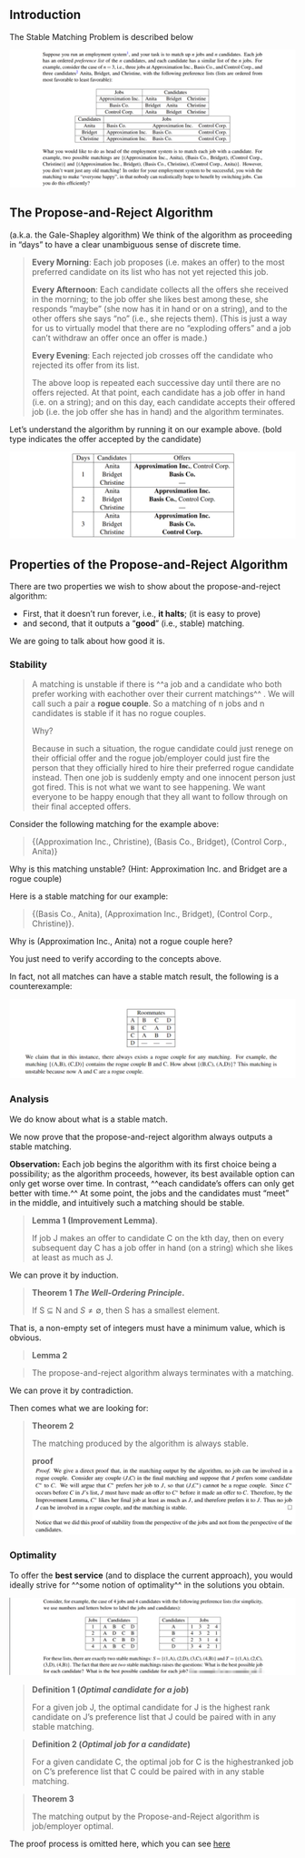 ## Introduction

The Stable Matching Problem is described below

![|475](attachments/04-undefined.png)

## The Propose-and-Reject Algorithm

(a.k.a. the Gale-Shapley algorithm)
We think of the algorithm as proceeding in “days” to have a clear unambiguous sense of discrete time.

> **Every Morning**: Each job proposes (i.e. makes an offer) to the most preferred candidate on its list who has not yet rejected this job. 
> 
> **Every Afternoon**: Each candidate collects all the offers she received in the morning; to the job offer she likes best among these, she responds “maybe” (she now has it in hand or on a string), and to the other offers she says “no” (i.e., she rejects them). (This is just a way for us to virtually model that there are no “exploding offers” and a job can’t withdraw an offer once an offer is made.) 
> 
> **Every Evening**: Each rejected job crosses off the candidate who rejected its offer from its list. 
> 
> The above loop is repeated each successive day until there are no offers rejected. At that point, each candidate has a job offer in hand (i.e. on a string); and on this day, each candidate accepts their offered job (i.e. the job offer she has in hand) and the algorithm terminates.

Let’s understand the algorithm by running it on our example above.
(bold type indicates the offer accepted by the candidate)

![|475](attachments/04-undefined-1.png)

## Properties of the Propose-and-Reject Algorithm

There are two properties we wish to show about the propose-and-reject algorithm: 

- First, that it doesn’t run forever, i.e., **it halts**; (it is easy to prove)
- and second, that it outputs a “**good**” (i.e., stable) matching.

We are going to talk about how good it is.
### Stability

> A matching is unstable  if there is ^^a job and a candidate who both prefer working with eachother over their current matchings^^ . We will call  such a pair a **rogue couple**. So a matching of n jobs and n candidates is stable if it has no rogue couples.
> 
> Why?
> 
> Because in such a situation, the rogue candidate could just renege on their official offer and the rogue job/employer could just fire the person that they officially hired to hire their preferred rogue candidate instead. Then one job is suddenly empty and one innocent person just got fired. This is not what we want to see happening. We want everyone to be happy enough that they all want to follow through on their final accepted offers.

Consider the following matching for the example above: 
> {(Approximation Inc., Christine), (Basis Co., Bridget), (Control Corp., Anita)}

Why is this matching unstable? 
(Hint: Approximation Inc. and Bridget are a rogue couple)

  Here is a stable matching for our example: 
> {(Basis Co., Anita), (Approximation Inc., Bridget), (Control Corp., Christine)}.

Why is (Approximation Inc., Anita) not a rogue couple here?

You just need to verify according to the concepts above.

In fact, not all matches can have a stable match result, the following is a counterexample:

![|500](attachments/04-undefined-2.png)

### Analysis

We do know about what is a stable match.

We now prove that the propose-and-reject algorithm always outputs a stable matching.

**Observation:** Each job begins the algorithm with its first choice being a possibility; as the algorithm proceeds, however, its best available option can only get worse over time. In contrast, ^^each candidate’s offers can only get better with time.^^  At some point, the jobs and the candidates must “meet” in the middle, and intuitively such a matching should be stable.

> **Lemma  1 (Improvement Lemma)**.
> 
>  If job J makes an offer to candidate C on the kth day, then on every subsequent day C has a job offer in hand (on a string) which she likes at least as much as J.

We can prove it by induction.

> **Theorem 1 _The Well-Ordering Principle_.**
> 
> If S ⊆ N and $S\ne \emptyset$, then S has a smallest element.

That is,  a non-empty set of integers must have a minimum value, which is obvious.

> **Lemma 2**

> The propose-and-reject algorithm always terminates with a matching.

We can prove it by contradiction.

Then comes what we are looking for:

> **Theorem 2**
> 
> The matching produced by the algorithm is always stable.
>
> **proof** ![](attachments/04-The%20Stable%20Matching%20Problem.png)

### Optimality

To offer the **best service** (and to displace the current approach), you would ideally strive for ^^some notion of optimality^^ in the solutions you obtain.

![](attachments/04-The%20Stable%20Matching%20Problem-1.png)

> **Definition  1 (_Optimal candidate for a job_)**
> 
>  For a given job J, the optimal candidate for J is the highest rank candidate on J’s preference list that J could be paired with in any stable matching.

> **Definition 2 (_Optimal job for a candidate_)**
> 
> For a given candidate C, the optimal job for C is the highestranked job on C’s preference list that C could be paired with in any stable matching.

> **Theorem 3**
> 
> The matching output by the Propose-and-Reject algorithm is job/employer optimal.

The proof process is omitted here, which you can see [here](https://www.eecs70.org/assets/pdf/notes/n4.pdf)